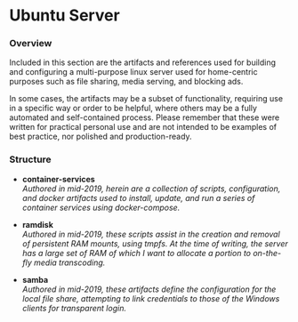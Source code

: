 # Ubuntu Server

### Overview

Included in this section are the artifacts and references used for building and configuring a multi-purpose linux server used for home-centric purposes such as file sharing, media serving, and blocking ads.

In some cases, the artifacts may be a subset of functionality, requiring use in a specific way or order to be helpful, where others may be a fully automated and self-contained process.  Please remember that these were written for practical personal use and are not intended to be examples of best practice, nor polished and production-ready.

### Structure

* **container-services**  
  _Authored in mid-2019, herein are a collection of scripts, configuration, and docker artifacts used to install, update, and run a series of container services using docker-compose._
 
* **ramdisk**  
  _Authored in mid-2019, these scripts assist in the creation and removal of persistent RAM mounts, using tmpfs.  At the time of writing, the server has a large set of RAM of which I want to allocate a portion to on-the-fly media transcoding._
  
* **samba**  
  _Authored in mid-2019, these artifacts define the configuration for the local file share, attempting to link credentials to those of the Windows clients for transparent login._
